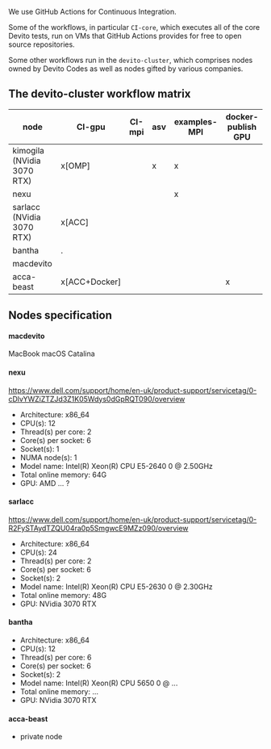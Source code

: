 We use GitHub Actions for Continuous Integration.

Some of the workflows, in particular `CI-core`, which executes all of the core Devito tests, run on VMs that GitHub Actions provides for free to open source repositories.

Some other workflows run in the `devito-cluster`, which comprises nodes owned by Devito Codes as well as nodes gifted by various companies.

## The devito-cluster workflow matrix

node                         |     CI-gpu     |  CI-mpi  | asv  | examples-MPI | docker-publish GPU  |
---------------------------- | -------------- | -------- | ---- | ------------ | ------------------- |
kimogila (NVidia 3070 RTX)   |     x[OMP]     |          |  x   |      x       |                     |
nexu                         |                |          |      |      x       |                     |
sarlacc (NVidia 3070 RTX)    |     x[ACC]     |          |      |              |                     |
bantha                       |.               |          |      |              |                     |
macdevito                    |                |          |      |              |                     |
acca-beast                   |  x[ACC+Docker] |          |      |              |          x          |

## Nodes specification

#### macdevito
MacBook
macOS Catalina

#### nexu
https://www.dell.com/support/home/en-uk/product-support/servicetag/0-cDlvYWZiZTZJd3Z1K05Wdys0dGpRQT090/overview

* Architecture:                    x86_64
* CPU(s):                          12
* Thread(s) per core:              2
* Core(s) per socket:              6
* Socket(s):                       1
* NUMA node(s):                    1
* Model name:                      Intel(R) Xeon(R) CPU E5-2640 0 @ 2.50GHz
* Total online memory:             64G
* GPU: AMD ... ?

#### sarlacc
https://www.dell.com/support/home/en-uk/product-support/servicetag/0-R2FySTAydTZQU04ra0p5SmgwcE9MZz090/overview

* Architecture:                    x86_64
* CPU(s):                          24
* Thread(s) per core:              2
* Core(s) per socket:              6
* Socket(s):                       2
* Model name:                      Intel(R) Xeon(R) CPU E5-2630 0 @ 2.30GHz
* Total online memory:             48G
* GPU: NVidia 3070 RTX

#### bantha

* Architecture:                    x86_64
* CPU(s):                          12
* Thread(s) per core:              6
* Core(s) per socket:              6
* Socket(s):                       2
* Model name:                      Intel(R) Xeon(R) CPU 5650 0 @ ...
* Total online memory:             ...
* GPU: NVidia 3070 RTX

#### acca-beast

* private node

